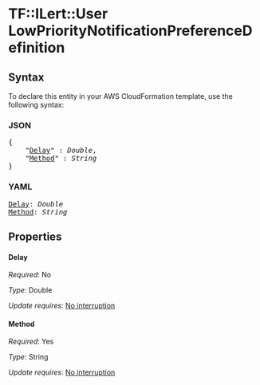 # TF::ILert::User LowPriorityNotificationPreferenceDefinition

## Syntax

To declare this entity in your AWS CloudFormation template, use the following syntax:

### JSON

<pre>
{
    "<a href="#delay" title="Delay">Delay</a>" : <i>Double</i>,
    "<a href="#method" title="Method">Method</a>" : <i>String</i>
}
</pre>

### YAML

<pre>
<a href="#delay" title="Delay">Delay</a>: <i>Double</i>
<a href="#method" title="Method">Method</a>: <i>String</i>
</pre>

## Properties

#### Delay

_Required_: No

_Type_: Double

_Update requires_: [No interruption](https://docs.aws.amazon.com/AWSCloudFormation/latest/UserGuide/using-cfn-updating-stacks-update-behaviors.html#update-no-interrupt)

#### Method

_Required_: Yes

_Type_: String

_Update requires_: [No interruption](https://docs.aws.amazon.com/AWSCloudFormation/latest/UserGuide/using-cfn-updating-stacks-update-behaviors.html#update-no-interrupt)

